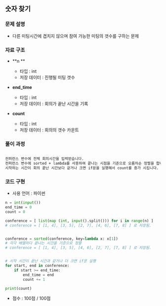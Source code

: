 ## 숫자 찾기

### 문제 설명

- 다른 미팅시간에 겹치지 않으며 참여 가능한 미팅의 갯수를 구하는 문제

### 자료 구조
- **n **
    - 타입 : int
    - 저장 데이터 : 진행될 미팅 갯수

- **end_time**
    - 타입 : int
    - 저장 데이터 : 회의가 끝난 시간을 기록

- **count**
    - 타입 : int
    - 저장 데이터 : 회의의 갯수 카운트


### 풀이 과정

```txt

컨퍼런스 변수에 전체 회의시간을 입력받습니다.
컨퍼런스 변수에 sorted + lambda를 사용하여 끝나는 시점을 기준으로 오름차순 정렬을 합니다.
시작하는 시간이 회의 끝난 시간보다 같거나 크면 if문을 실행해서 count를 증가 시킵니다.

```

### 코드 구현
- 사용 언어 : 파이썬

```python
n = int(input())
end_time = 0
count = 0

conference = [ list(map (int, input().split())) for i in range(n) ]
# conference = [ [1, 4], [3, 5], [2, 7], [4, 6], [7, 8] ] 로 저장됨.


conference = sorted(conference, key=lambda x: x[1])
# 각각 배열마다 끝나는 시간을 기준으로 정렬
# conference = [ [1, 4], [3, 5], [4, 6], [2, 7], [7, 8] ] 로 저장됨.


# 시작 시간이 끝난 시간과 같거나 더 크면 if문 실행
for start, end in conference:
    if start >= end_time:
        end_time = end
        count += 1

print(count)
```

- 점수 : 100점 / 100점
